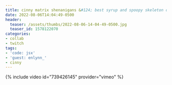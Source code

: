 ```yaml
---
title: cinny matrix shenanigans &#124; best syrup and spoopy skeleton do a code
date: 2022-08-06T14:04:49-0500
header:
  teaser: /assets/thumbs/2022-08-06-14-04-49-0500.jpg
  teaser_id: 1578122070
categories:
- collab
- twitch
tags:
- 'code: jsx'
- 'guest: enlynn_'
- cinny
---
```

{% include video id="739426145" provider="vimeo" %}
